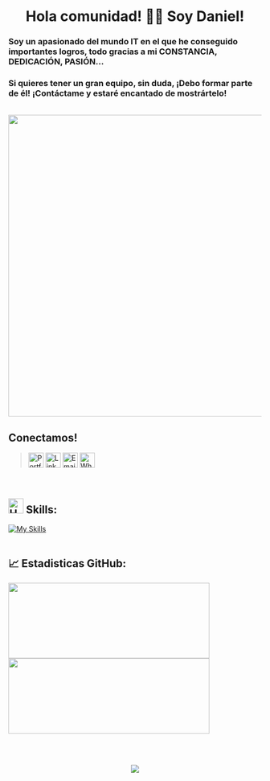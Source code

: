 <h1 align="center">Hola comunidad! 👋🏼 Soy Daniel!</h1>

<h3>Soy un apasionado del mundo IT en el que he conseguido importantes logros, todo gracias a mi CONSTANCIA, DEDICACIÓN, PASIÓN...</h3>
<h3>Si quieres tener un gran equipo, sin duda, ¡Debo formar parte de él! ¡Contáctame y estaré encantado de mostrártelo!</h3>
<br />

<div align="center" width=600px>
  <img width=600px src="https://readme-typing-svg.demolab.com/?lines=FULL%20STACK%20DEVELOPER%20;%2B2%20AÑOS%20DE%20CODING%20EXPERIENCE;SIEMPRE%20APRENDIENDO%20NUEVAS%20SKILLS&font=fira%20Code&center=true&width=440&height=35&color=20C20E&vCenter=true&pause=1000&size=22" /></div>

## **Conectamos!**

><a href="https://portfolio-daniel-salvatierra-one.vercel.app/" title="Portfolio"><img alt="Portfolio" src="https://img.shields.io/badge/website-f59042?style=for-the-badge&logo=About.me&logoColor=white" height="30" align="center"/></a>
><a href="https://www.linkedin.com/in/daniel-salvatierra-sanchez/" title="LinkedIn"><img alt="LinkedIn" src="https://img.shields.io/static/v1?message=LinkedIn&logo=linkedin&label=&color=0077B5&logoColor=white&labelColor=&style=for-the-badge" height="30" align="center" /></a>
><a href="mailto:dss250583@gmail.com" title="Email"><img alt="Email" src="https://img.shields.io/badge/Gmail-D14836?style=for-the-badge&logo=gmail&logoColor=white" height="30" align="center"/></a>
><a href="https://wa.me/606369977" title="WhatsApp"><img alt="WhatsApp" src="https://img.shields.io/badge/WhatsApp-25D366?style=for-the-badge&logo=whatsapp&logoColor=white" height="30" align="center"/></a>
<br />

## <img src="https://raw.githubusercontent.com/Tarikul-Islam-Anik/Animated-Fluent-Emojis/master/Emojis/Objects/Hammer%20and%20Wrench.png" alt="Hammer and Wrench" width="30" height="30" /> **Skills:**  
[![My Skills](https://skillicons.dev/icons?i=html,css,js,git,github,vite,expressjs,nodejs,mongodb,npm,postman,vscode,vercel,netlify,scss,styledcomponents,figma,&perline=12)](#)
<br /><br />

## 📈 Estadisticas GitHub:
<p align="left">
<a href="https://github.com/danielsalvatierrasanchez">
  <img height="150px" width="400px" src="https://github-readme-stats-eight-theta.vercel.app/api?username=danielsalvatierrasanchez&show_icons=true&theme=algolia&include_all_commits=true&count_private=true"/><img height="150px" width="400px" src="https://github-readme-stats-eight-theta.vercel.app/api/top-langs/?username=danielsalvatierrasanchez&layout=compact&langs_count=8&theme=algolia"/>
</a>
</p>
<br /><br />

<p align="center"><img alingn="center" src="https://profile-counter.glitch.me/DanielSalvatierraSanchez/count.svg" /></p>
